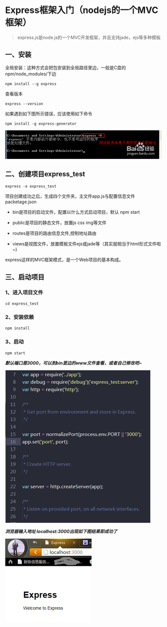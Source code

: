 # Express框架入门（nodejs的一个MVC框架）

>express.js是node.js的一个MVC开发框架，并且支持jade，ejs等多种模板

## 一、安装

全局安装：这种方式会把包安装到全局路径里边，一般是C盘的npm/node_modules/下边

```
npm install --g express
```

查看版本
```
express --version
```
如果遇到如下图所示错误，应该使用如下命令
```
npm install -g express-generator
```
![Express](/express_test/public/images/191228442519379.png "express")
## 二、创建项目express_test
```
express -e express_test
```

项目创建成功之后，生成四个文件夹，主文件app.js与配置信息文件packetage.json

* bin是项目的启动文件，配置以什么方式启动项目，默认 npm start

* public是项目的静态文件，放置js css img等文件

* routes是项目的路由信息文件,控制地址路由

* views是视图文件，放置模板文件ejs或jade等（其实就相当于html形式文件啦~)

express这样的MVC框架模式，是一个Web项目的基本构成。

## 三、启动项目

### 1、进入项目文件
```
cd express_test
```
### 2、安装依赖
```
npm install
```
### 3、启动
```
npm start
```
_**默认端口是3000，可以到bin里边的www文件查看，或者自己修改吧~**_

![Express](/express_test/public/images/191404355634870.png "express")

_**浏览器输入地址 *localhost:3000*出现如下图结果即成功了**_

![Express](/express_test/public/images/191403291884693.png "express")
